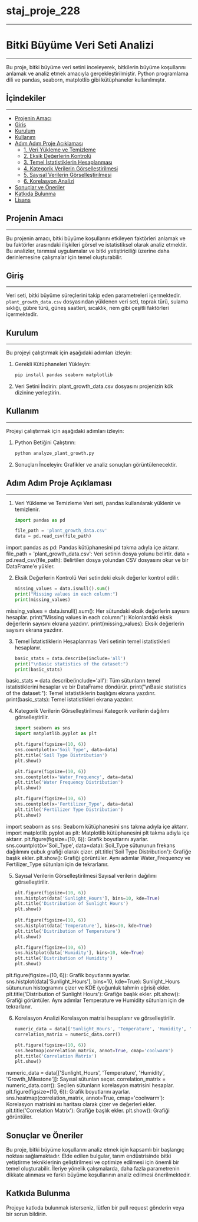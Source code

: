 # staj_proje_228
--------------------------

# Bitki Büyüme Veri Seti Analizi
--------------------------

Bu proje, bitki büyüme veri setini inceleyerek, bitkilerin büyüme koşullarını anlamak ve analiz etmek amacıyla gerçekleştirilmiştir. Python programlama dili ve pandas, seaborn, matplotlib gibi kütüphaneler kullanılmıştır.

## İçindekiler
--------------------------

- [Projenin Amacı](#projenin-amacı)
- [Giriş](#giriş)
- [Kurulum](#kurulum)
- [Kullanım](#kullanım)
- [Adım Adım Proje Açıklaması](#adım-adım-proje-açıklaması)
  - [1. Veri Yükleme ve Temizleme](#1-veri-yükleme-ve-temizleme)
  - [2. Eksik Değerlerin Kontrolü](#2-eksik-değerlerin-kontrolü)
  - [3. Temel İstatistiklerin Hesaplanması](#3-temel-istatistiklerin-hesaplanması)
  - [4. Kategorik Verilerin Görselleştirilmesi](#4-kategorik-verilerin-görselleştirilmesi)
  - [5. Sayısal Verilerin Görselleştirilmesi](#5-sayısal-verilerin-görselleştirilmesi)
  - [6. Korelasyon Analizi](#6-korelasyon-analizi)
- [Sonuçlar ve Öneriler](#sonuçlar-ve-öneriler)
- [Katkıda Bulunma](#katkıda-bulunma)
- [Lisans](#lisans)

## Projenin Amacı
--------------------------

Bu projenin amacı, bitki büyüme koşullarını etkileyen faktörleri anlamak ve bu faktörler arasındaki ilişkileri görsel ve istatistiksel olarak analiz etmektir. Bu analizler, tarımsal uygulamalar ve bitki yetiştiriciliği üzerine daha derinlemesine çalışmalar için temel oluşturabilir.

## Giriş
--------------------------

Veri seti, bitki büyüme süreçlerini takip eden parametreleri içermektedir. `plant_growth_data.csv` dosyasından yüklenen veri seti, toprak türü, sulama sıklığı, gübre türü, güneş saatleri, sıcaklık, nem gibi çeşitli faktörleri içermektedir.

## Kurulum
--------------------------

Bu projeyi çalıştırmak için aşağıdaki adımları izleyin:

1. Gerekli Kütüphaneleri Yükleyin:
   ```bash
   pip install pandas seaborn matplotlib
   
2. Veri Setini İndirin: 
   plant_growth_data.csv dosyasını projenizin kök dizinine yerleştirin.

## Kullanım
--------------------------

Projeyi çalıştırmak için aşağıdaki adımları izleyin:

1. Python Betiğini Çalıştırın:
   ```bash
   python analyze_plant_growth.py

2. Sonuçları İnceleyin:
   Grafikler ve analiz sonuçları görüntülenecektir.

## Adım Adım Proje Açıklaması
--------------------------

1. Veri Yükleme ve Temizleme
   Veri seti, pandas kullanılarak yüklenir ve temizlenir.

   ```python
   import pandas as pd

   file_path = 'plant_growth_data.csv'
   data = pd.read_csv(file_path)

  import pandas as pd: Pandas kütüphanesini pd takma adıyla içe aktarır.
  file_path = 'plant_growth_data.csv': Veri setinin dosya yolunu belirtir.
  data = pd.read_csv(file_path): Belirtilen dosya yolundan CSV dosyasını okur ve bir DataFrame'e yükler.

2. Eksik Değerlerin Kontrolü
   Veri setindeki eksik değerler kontrol edilir.

   ```python 
   missing_values = data.isnull().sum()
   print("Missing values in each column:")
   print(missing_values)

  missing_values = data.isnull().sum(): Her sütundaki eksik değerlerin sayısını hesaplar.
  print("Missing values in each column:"): Kolonlardaki eksik değerlerin sayısını ekrana yazdırır.
  print(missing_values): Eksik değerlerin sayısını ekrana yazdırır.

3. Temel İstatistiklerin Hesaplanması
   Veri setinin temel istatistikleri hesaplanır.

   ```python  
   basic_stats = data.describe(include='all')
   print("\nBasic statistics of the dataset:")
   print(basic_stats)

  basic_stats = data.describe(include='all'): Tüm sütunların temel istatistiklerini hesaplar ve bir DataFrame döndürür.
  print("\nBasic statistics of the dataset:"): Temel istatistiklerin başlığını ekrana yazdırır.
  print(basic_stats): Temel istatistikleri ekrana yazdırır.

4. Kategorik Verilerin Görselleştirilmesi
   Kategorik verilerin dağılımı görselleştirilir.

   ```python 
   import seaborn as sns
   import matplotlib.pyplot as plt

   plt.figure(figsize=(10, 6))
   sns.countplot(x='Soil_Type', data=data)
   plt.title('Soil Type Distribution')
   plt.show()

   plt.figure(figsize=(10, 6))
   sns.countplot(x='Water_Frequency', data=data)
   plt.title('Water Frequency Distribution')
   plt.show()

   plt.figure(figsize=(10, 6))
   sns.countplot(x='Fertilizer_Type', data=data)
   plt.title('Fertilizer Type Distribution')
   plt.show()

  import seaborn as sns: Seaborn kütüphanesini sns takma adıyla içe aktarır.
  import matplotlib.pyplot as plt: Matplotlib kütüphanesini plt takma adıyla içe aktarır.
  plt.figure(figsize=(10, 6)): Grafik boyutlarını ayarlar.
  sns.countplot(x='Soil_Type', data=data): Soil_Type sütununun frekans dağılımını çubuk grafiği olarak çizer.
  plt.title('Soil Type Distribution'): Grafiğe başlık ekler.
  plt.show(): Grafiği görüntüler.
  Aynı adımlar Water_Frequency ve Fertilizer_Type sütunları için de tekrarlanır.

5. Sayısal Verilerin Görselleştirilmesi
   Sayısal verilerin dağılımı görselleştirilir.

   ```python 
   plt.figure(figsize=(10, 6))
   sns.histplot(data['Sunlight_Hours'], bins=10, kde=True)
   plt.title('Distribution of Sunlight Hours')
   plt.show()
 
   plt.figure(figsize=(10, 6))
   sns.histplot(data['Temperature'], bins=10, kde=True)
   plt.title('Distribution of Temperature')
   plt.show()

   plt.figure(figsize=(10, 6))
   sns.histplot(data['Humidity'], bins=10, kde=True)
   plt.title('Distribution of Humidity')
   plt.show()

  plt.figure(figsize=(10, 6)): Grafik boyutlarını ayarlar.
  sns.histplot(data['Sunlight_Hours'], bins=10, kde=True): Sunlight_Hours sütununun histogramını çizer ve KDE (yoğunluk tahmin eğrisi) ekler.
  plt.title('Distribution of Sunlight Hours'): Grafiğe başlık ekler.
  plt.show(): Grafiği görüntüler.
  Aynı adımlar Temperature ve Humidity sütunları için de tekrarlanır.

6. Korelasyon Analizi
   Korelasyon matrisi hesaplanır ve görselleştirilir.

   ```python 
   numeric_data = data[['Sunlight_Hours', 'Temperature', 'Humidity', 'Growth_Milestone']]
   correlation_matrix = numeric_data.corr()

   plt.figure(figsize=(10, 6))
   sns.heatmap(correlation_matrix, annot=True, cmap='coolwarm')
   plt.title('Correlation Matrix')
   plt.show()

  numeric_data = data[['Sunlight_Hours', 'Temperature', 'Humidity', 'Growth_Milestone']]: Sayısal sütunları seçer.
  correlation_matrix = numeric_data.corr(): Seçilen sütunların korelasyon matrisini hesaplar.
  plt.figure(figsize=(10, 6)): Grafik boyutlarını ayarlar.
  sns.heatmap(correlation_matrix, annot=True, cmap='coolwarm'): Korelasyon matrisini ısı haritası olarak çizer ve değerleri ekler.
  plt.title('Correlation Matrix'): Grafiğe başlık ekler.
  plt.show(): Grafiği görüntüler.

Sonuçlar ve Öneriler
--------------------------

Bu proje, bitki büyüme koşullarını analiz etmek için kapsamlı bir başlangıç noktası sağlamaktadır. Elde edilen bulgular, tarım endüstrisinde bitki yetiştirme tekniklerinin geliştirilmesi ve optimize edilmesi için önemli bir temel oluşturabilir. İleriye yönelik çalışmalarda, daha fazla parametrenin dikkate alınması ve farklı büyüme koşullarının analiz edilmesi önerilmektedir.

Katkıda Bulunma
--------------------------

Projeye katkıda bulunmak isterseniz, lütfen bir pull request gönderin veya bir sorun bildirin.
